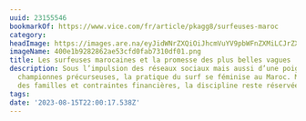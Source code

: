 ```yaml
---
uuid: 23155546
bookmarkOf: https://www.vice.com/fr/article/pkagg8/surfeuses-maroc
category: 
headImage: https://images.are.na/eyJidWNrZXQiOiJhcmVuYV9pbWFnZXMiLCJrZXkiOiIyMzE1NTU0Ni9vcmlnaW5hbF80MDBlMWI5MjgyODYyYWU1M2NmZDBmYWI3MzEwZGYwMS5wbmciLCJlZGl0cyI6eyJyZXNpemUiOnsid2lkdGgiOjEyMDAsImhlaWdodCI6MTIwMCwiZml0IjoiaW5zaWRlIiwid2l0aG91dEVubGFyZ2VtZW50Ijp0cnVlfSwid2VicCI6eyJxdWFsaXR5Ijo5MH0sImpwZWciOnsicXVhbGl0eSI6OTB9LCJyb3RhdGUiOm51bGx9fQ==?bc=0
imageName: 400e1b9282862ae53cfd0fab7310df01.png
title: Les surfeuses marocaines et la promesse des plus belles vagues
description: Sous l’impulsion des réseaux sociaux mais aussi d’une poignée de jeunes
  championnes précurseuses, la pratique du surf se féminise au Maroc. Mais entre réticence
  des familles et contraintes financières, la discipline reste réservée à une minorité.
tags: 
date: '2023-08-15T22:00:17.538Z'
---
```

